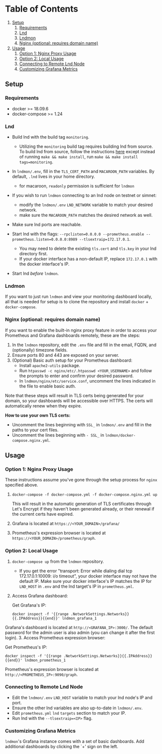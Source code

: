 # Table of Contents
1. [Setup](#setup)
   1. [Requirements](#requirements)
   2. [Lnd](#lnd)
   3. [Lndmon](#lndmon)
   4. [Nginx (optional: requires domain name)](#nginx-optional-requires-domain-name)
2. [Usage](#usage)
    1. [Option 1: Nginx Proxy Usage](#option-1-nginx-proxy-usage)
    2. [Option 2: Local Usage](#option-2-local-usage)
    3. [Connecting to Remote Lnd Node](#connecting-to-remote-lnd-node)
    4. [Customizing Grafana Metrics](#customizing-grafana-metrics)

## Setup

### Requirements
* docker >= 18.09.6
* docker-compose >= 1.24

### Lnd
- Build lnd with the build tag `monitoring`.

    * Utilizing the `monitoring` build tag requires building lnd from source. To build lnd from source, follow the instructions [here](https://github.com/lightningnetwork/lnd/blob/master/docs/INSTALL.md) except instead of running `make && make install`, run `make && make install tags=monitoring`.
- In `lndmon/.env`, fill in the `TLS_CERT_PATH` and `MACAROON_PATH` variables. By default, `.lnd` lives in your home directory.
   * for macaroon, `readonly` permission is sufficient for `lndmon`
- If you wish to run `lndmon` connecting to an lnd node on testnet or simnet:
   * modify the `lndmon/.env` `LND_NETWORK` variable to match your desired network.
   * make sure the `MACAROON_PATH` matches the desired network as well.
- Make sure lnd ports are reachable.
- Start lnd with the flags: `--rpclisten=0.0.0.0 --prometheus.enable --prometheus.listen=0.0.0.0:8989 --tlsextraip=172.17.0.1`.
   * You may need to delete the existing `tls.cert` and `tls.key` in your lnd directory first.
   * If your docker interface has a non-default IP, replace `172.17.0.1` with the docker interface's IP.
- Start lnd *before* `lndmon`.

### Lndmon
If you want to just run `lndmon` and view your monitoring dashboard locally, all that is needed for setup is to clone the repository and install `docker` + `docker-compose`.

### Nginx (optional: requires domain name)
If you want to enable the built-in nginx proxy feature in order to access your Prometheus and Grafana dashboards remotely, these are the steps:
1. In the `lndmon` repository, edit the `.env` file and fill in the email, FQDN, and (optionally) timezone fields.
2. Ensure ports 80 and 443 are exposed on your server.
3. (Optional) Basic auth setup for your Prometheus dashboard:
   - Install `apache2-utils` package.
   - Run `htpasswd -c nginx/etc/.htpasswd <YOUR_USERNAME>` and follow the prompts to enter and confirm your desired password.
   - In `lndmon/nginx/etc/service.conf`, uncomment the lines indicated in the file to enable basic auth.


Note that these steps will result in TLS certs being generated for your domain, so your dashboards will be accessible over HTTPS. The certs will automatically renew when they expire.

**How to use your own TLS certs:**
* Uncomment the lines beginning with `SSL_`  in `lndmon/.env` and fill in the paths to your cert files.
* Uncomment the lines beginning with `- SSL_` in `lndmon/docker-compose.nginx.yml`.
   
## Usage
### Option 1: Nginx Proxy Usage
These instructions assume you've gone through the setup process for `nginx` specified above.
1. `docker-compose -f docker-compose.yml -f docker-compose.nginx.yml up`

   This will result in the automatic generation of TLS certificates through Let's Encrypt if they haven't been generated already, or their renewal if the current certs have expired.
2. Grafana is located at `https://<YOUR_DOMAIN>/grafana/`
3. Prometheus's expression browser is located at `https://<YOUR_DOMAIN>/prometheus/graph`.

### Option 2: Local Usage
1. `docker-compose up` from the `lndmon` repository.
    * If you get the error "transport: Error while dialing dial tcp 172.17.0.1:10009: i/o timeout", your docker interface may not have the default IP. Make sure your docker interface's IP matches the IP for `LND_HOST` in `.env` and the lnd target's IP in `prometheus.yml`.
2. Access Grafana dashboard: 

   Get Grafana's IP:

   ```
   docker inspect -f '{{range .NetworkSettings.Networks}}{{.IPAddress}}{{end}}' lndmon_grafana_1
   ```
 Grafana's dashboard is located at `http://<GRAFANA_IP>:3000/`. The default password for the admin user is also admin (you can change it after the first login).
3. Access Prometheus expression browser:
   
   Get Prometheus's IP:

   ```
   docker inspect -f '{{range .NetworkSettings.Networks}}{{.IPAddress}}{{end}}' lndmon_prometheus_1
   ```
Prometheus's expression browser is located at `http://<PROMETHEUS_IP>:9090/graph`.

### Connecting to Remote Lnd Node
* Edit the `lndmon/.env` `LND_HOST` variable to match your lnd node's IP and port.
* Ensure the other lnd variables are also up-to-date in `lndmon/.env`.
* Edit `prometheus.yml` `lnd` `targets` section to match your IP.
* Run lnd with the `--tlsextraip=<IP>` flag.

### Customizing Grafana Metrics
`lndmon`'s Grafana instance comes with a set of basic dashboards. Add additional dashboards by clicking the `+' sign on the left.
